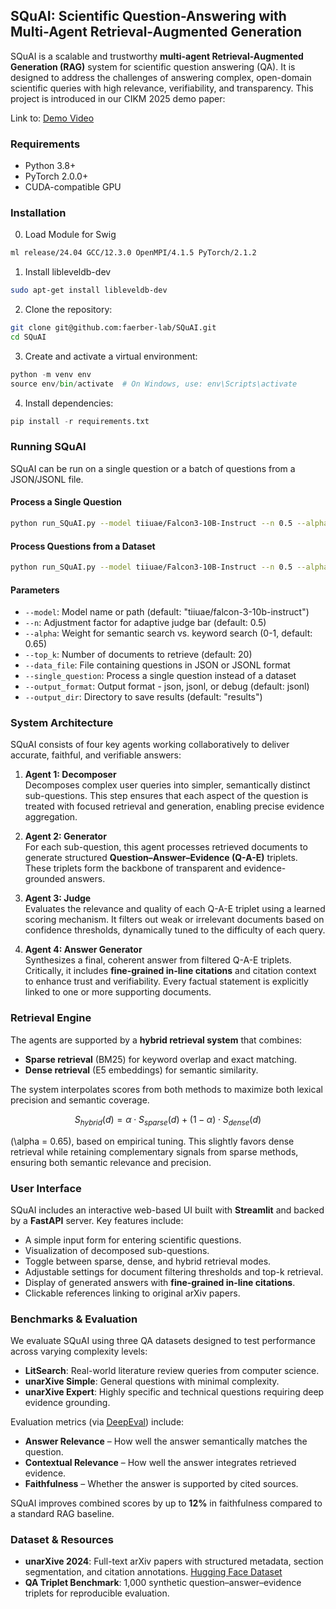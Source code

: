 ## SQuAI: Scientific Question-Answering with Multi-Agent Retrieval-Augmented Generation

SQuAI is a scalable and trustworthy **multi-agent Retrieval-Augmented Generation (RAG)** system for scientific question answering (QA). It is designed to address the challenges of answering complex, open-domain scientific queries with high relevance, verifiability, and transparency. This project is introduced in our CIKM 2025 demo paper:  

Link to: [Demo Video](https://www.youtube.com/watch?v=aGDrtsiZDQA&feature=youtu.be)

### Requirements
- Python 3.8+
- PyTorch 2.0.0+
- CUDA-compatible GPU 

### Installation

0. Load Module for Swig

```bash
ml release/24.04 GCC/12.3.0 OpenMPI/4.1.5 PyTorch/2.1.2
```

1. Install libleveldb-dev

```bash
sudo apt-get install libleveldb-dev
```

2. Clone the repository:
```bash
git clone git@github.com:faerber-lab/SQuAI.git
cd SQuAI
```

3. Create and activate a virtual environment:
```python
python -m venv env
source env/bin/activate  # On Windows, use: env\Scripts\activate
```

4. Install dependencies:
```python
pip install -r requirements.txt
```

### Running SQuAI
SQuAI can be run on a single question or a batch of questions from a JSON/JSONL file.
#### Process a Single Question
```bash
python run_SQuAI.py --model tiiuae/Falcon3-10B-Instruct --n 0.5 --alpha 0.65 --top_k 20 --single_question "Your question here?"
```
#### Process Questions from a Dataset
```bash
python run_SQuAI.py --model tiiuae/Falcon3-10B-Instruct --n 0.5 --alpha 0.65 --top_k 20 --data_file your_questions.jsonl --output_format jsonl
```
#### Parameters
- `--model`: Model name or path (default: "tiiuae/falcon-3-10b-instruct")
- `--n`: Adjustment factor for adaptive judge bar (default: 0.5)
- `--alpha`: Weight for semantic search vs. keyword search (0-1, default: 0.65)
- `--top_k`: Number of documents to retrieve (default: 20)
- `--data_file`: File containing questions in JSON or JSONL format
- `--single_question`: Process a single question instead of a dataset
- `--output_format`: Output format - json, jsonl, or debug (default: jsonl)
- `--output_dir`: Directory to save results (default: "results")

### System Architecture

SQuAI consists of four key agents working collaboratively to deliver accurate, faithful, and verifiable answers:

1. **Agent 1: Decomposer**  
   Decomposes complex user queries into simpler, semantically distinct sub-questions. This step ensures that each aspect of the question is treated with focused retrieval and generation, enabling precise evidence aggregation.

2. **Agent 2: Generator**  
   For each sub-question, this agent processes retrieved documents to generate structured **Question–Answer–Evidence (Q-A-E)** triplets. These triplets form the backbone of transparent and evidence-grounded answers.

3. **Agent 3: Judge**  
   Evaluates the relevance and quality of each Q-A-E triplet using a learned scoring mechanism. It filters out weak or irrelevant documents based on confidence thresholds, dynamically tuned to the difficulty of each query.

4. **Agent 4: Answer Generator**  
   Synthesizes a final, coherent answer from filtered Q-A-E triplets. Critically, it includes **fine-grained in-line citations** and citation context to enhance trust and verifiability. Every factual statement is explicitly linked to one or more supporting documents.

###  Retrieval Engine

The agents are supported by a **hybrid retrieval system** that combines:
- **Sparse retrieval** (BM25) for keyword overlap and exact matching.
- **Dense retrieval** (E5 embeddings) for semantic similarity.

The system interpolates scores from both methods to maximize both lexical precision and semantic coverage.

```math
S_{hybrid}(d) = \alpha \cdot S_{sparse}(d) + (1 - \alpha) \cdot S_{dense}(d)
```
\(\alpha = 0.65\), based on empirical tuning. This slightly favors dense retrieval while retaining complementary signals from sparse methods, ensuring both semantic relevance and precision.

### User Interface

SQuAI includes an interactive web-based UI built with **Streamlit** and backed by a **FastAPI** server. Key features include:

- A simple input form for entering scientific questions.
- Visualization of decomposed sub-questions.
- Toggle between sparse, dense, and hybrid retrieval modes.
- Adjustable settings for document filtering thresholds and top-k retrieval.
- Display of generated answers with **fine-grained in-line citations**.
- Clickable references linking to original arXiv papers.


### Benchmarks & Evaluation

We evaluate SQuAI using three QA datasets designed to test performance across varying complexity levels:

- **LitSearch**: Real-world literature review queries from computer science.
- **unarXive Simple**: General questions with minimal complexity.
- **unarXive Expert**: Highly specific and technical questions requiring deep evidence grounding.

Evaluation metrics (via [DeepEval](https://deepeval.com)) include:

- **Answer Relevance** – How well the answer semantically matches the question.
- **Contextual Relevance** – How well the answer integrates retrieved evidence.
- **Faithfulness** – Whether the answer is supported by cited sources.

SQuAI improves combined scores by up to **12%** in faithfulness compared to a standard RAG baseline.

### Dataset & Resources

- **unarXive 2024**: Full-text arXiv papers with structured metadata, section segmentation, and citation annotations. [Hugging Face Dataset](https://huggingface.co/datasets/ines-besrour/unarxive_2024)
- **QA Triplet Benchmark**: 1,000 synthetic question–answer–evidence triplets for reproducible evaluation.



